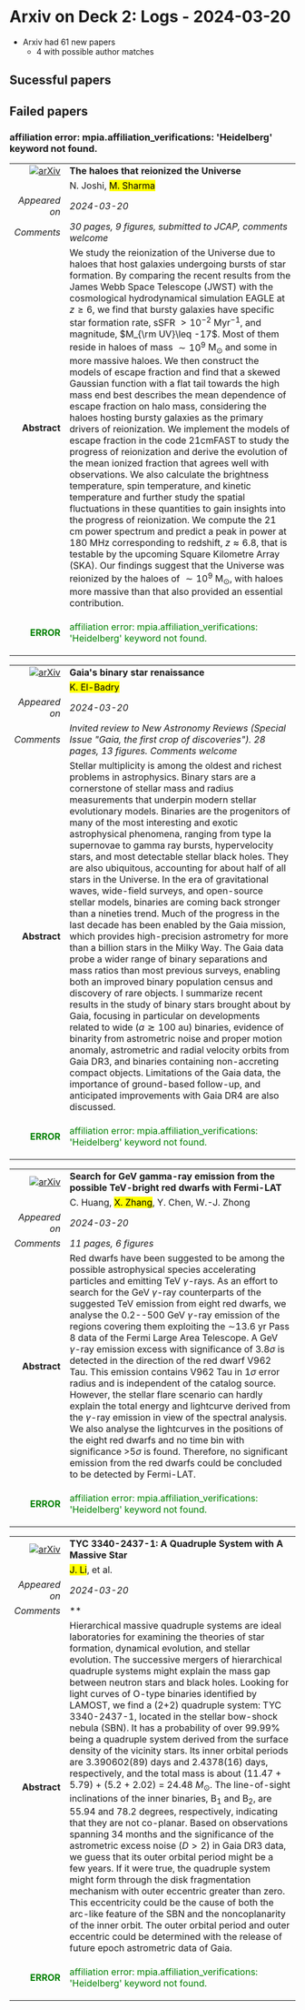 # Arxiv on Deck 2: Logs - 2024-03-20

* Arxiv had 61 new papers
    * 4 with possible author matches

## Sucessful papers

## Failed papers

### affiliation error: mpia.affiliation_verifications: 'Heidelberg' keyword not found. 


|||
|---:|:---|
| [![arXiv](https://img.shields.io/badge/arXiv-arXiv:2403.12132-b31b1b.svg)](https://arxiv.org/abs/arXiv:2403.12132) | **The haloes that reionized the Universe**  |
|| N. Joshi, <mark>M. Sharma</mark> |
|*Appeared on*| *2024-03-20*|
|*Comments*| *30 pages, 9 figures, submitted to JCAP, comments welcome*|
|**Abstract**| We study the reionization of the Universe due to haloes that host galaxies undergoing bursts of star formation. By comparing the recent results from the James Webb Space Telescope (JWST) with the cosmological hydrodynamical simulation EAGLE at $z\ge 6$, we find that bursty galaxies have specific star formation rate, sSFR $>10^{-2}$ Myr$^{-1}$, and magnitude, $M_{\rm UV}\leq -17$. Most of them reside in haloes of mass $\sim 10^9$ M$_\odot$ and some in more massive haloes. We then construct the models of escape fraction and find that a skewed Gaussian function with a flat tail towards the high mass end best describes the mean dependence of escape fraction on halo mass, considering the haloes hosting bursty galaxies as the primary drivers of reionization. We implement the models of escape fraction in the code 21cmFAST to study the progress of reionization and derive the evolution of the mean ionized fraction that agrees well with observations. We also calculate the brightness temperature, spin temperature, and kinetic temperature and further study the spatial fluctuations in these quantities to gain insights into the progress of reionization. We compute the 21 cm power spectrum and predict a peak in power at $180$ MHz corresponding to redshift, $z\approx6.8$, that is testable by the upcoming Square Kilometre Array (SKA). Our findings suggest that the Universe was reionized by the haloes of $\sim 10^{9}$ M$_\odot$, with haloes more massive than that also provided an essential contribution. |
|<p style="color:green"> **ERROR** </p>| <p style="color:green">affiliation error: mpia.affiliation_verifications: 'Heidelberg' keyword not found.</p> |


|||
|---:|:---|
| [![arXiv](https://img.shields.io/badge/arXiv-arXiv:2403.12146-b31b1b.svg)](https://arxiv.org/abs/arXiv:2403.12146) | **Gaia's binary star renaissance**  |
|| <mark>K. El-Badry</mark> |
|*Appeared on*| *2024-03-20*|
|*Comments*| *Invited review to New Astronomy Reviews (Special Issue "Gaia, the first crop of discoveries"). 28 pages, 13 figures. Comments welcome*|
|**Abstract**| Stellar multiplicity is among the oldest and richest problems in astrophysics. Binary stars are a cornerstone of stellar mass and radius measurements that underpin modern stellar evolutionary models. Binaries are the progenitors of many of the most interesting and exotic astrophysical phenomena, ranging from type Ia supernovae to gamma ray bursts, hypervelocity stars, and most detectable stellar black holes. They are also ubiquitous, accounting for about half of all stars in the Universe. In the era of gravitational waves, wide-field surveys, and open-source stellar models, binaries are coming back stronger than a nineties trend. Much of the progress in the last decade has been enabled by the Gaia mission, which provides high-precision astrometry for more than a billion stars in the Milky Way. The Gaia data probe a wider range of binary separations and mass ratios than most previous surveys, enabling both an improved binary population census and discovery of rare objects. I summarize recent results in the study of binary stars brought about by Gaia, focusing in particular on developments related to wide ($a \gtrsim 100$ au) binaries, evidence of binarity from astrometric noise and proper motion anomaly, astrometric and radial velocity orbits from Gaia DR3, and binaries containing non-accreting compact objects. Limitations of the Gaia data, the importance of ground-based follow-up, and anticipated improvements with Gaia DR4 are also discussed. |
|<p style="color:green"> **ERROR** </p>| <p style="color:green">affiliation error: mpia.affiliation_verifications: 'Heidelberg' keyword not found.</p> |


|||
|---:|:---|
| [![arXiv](https://img.shields.io/badge/arXiv-arXiv:2403.12524-b31b1b.svg)](https://arxiv.org/abs/arXiv:2403.12524) | **Search for GeV gamma-ray emission from the possible TeV-bright red  dwarfs with Fermi-LAT**  |
|| C. Huang, <mark>X. Zhang</mark>, Y. Chen, W.-J. Zhong |
|*Appeared on*| *2024-03-20*|
|*Comments*| *11 pages, 6 figures*|
|**Abstract**| Red dwarfs have been suggested to be among the possible astrophysical species accelerating particles and emitting TeV $\gamma$-rays. As an effort to search for the GeV $\gamma$-ray counterparts of the suggested TeV emission from eight red dwarfs, we analyse the 0.2--500 GeV $\gamma$-ray emission of the regions covering them exploiting the $\sim$13.6 yr Pass 8 data of the Fermi Large Area Telescope. A GeV $\gamma$-ray emission excess with significance of 3.8$\sigma$ is detected in the direction of the red dwarf V962 Tau. This emission contains V962 Tau in 1$\sigma$ error radius and is independent of the catalog source. However, the stellar flare scenario can hardly explain the total energy and lightcurve derived from the $\gamma$-ray emission in view of the spectral analysis. We also analyse the lightcurves in the positions of the eight red dwarfs and no time bin with significance $>$5$\sigma$ is found. Therefore, no significant emission from the red dwarfs could be concluded to be detected by Fermi-LAT. |
|<p style="color:green"> **ERROR** </p>| <p style="color:green">affiliation error: mpia.affiliation_verifications: 'Heidelberg' keyword not found.</p> |


|||
|---:|:---|
| [![arXiv](https://img.shields.io/badge/arXiv-arXiv:2403.12771-b31b1b.svg)](https://arxiv.org/abs/arXiv:2403.12771) | **TYC 3340-2437-1: A Quadruple System with A Massive Star**  |
|| <mark>J. Li</mark>, et al. |
|*Appeared on*| *2024-03-20*|
|*Comments*| **|
|**Abstract**| Hierarchical massive quadruple systems are ideal laboratories for examining the theories of star formation, dynamical evolution, and stellar evolution. The successive mergers of hierarchical quadruple systems might explain the mass gap between neutron stars and black holes. Looking for light curves of O-type binaries identified by LAMOST, we find a (2+2) quadruple system: TYC 3340-2437-1, located in the stellar bow-shock nebula (SBN). It has a probability of over 99.99\% being a quadruple system derived from the surface density of the vicinity stars. Its inner orbital periods are 3.390602(89) days and 2.4378(16) days, respectively, and the total mass is about (11.47 + 5.79) + (5.2 + 2.02) = 24.48 $M_{\odot}$. The line-of-sight inclinations of the inner binaries, B$_1$ and B$_2$, are 55.94 and 78.2 degrees, respectively, indicating that they are not co-planar. Based on observations spanning 34 months and the significance of the astrometric excess noise ($D>2$) in Gaia DR3 data, we guess that its outer orbital period might be a few years. If it were true, the quadruple system might form through the disk fragmentation mechanism with outer eccentric greater than zero. This eccentricity could be the cause of both the arc-like feature of the SBN and the noncoplanarity of the inner orbit. The outer orbital period and outer eccentric could be determined with the release of future epoch astrometric data of Gaia. |
|<p style="color:green"> **ERROR** </p>| <p style="color:green">affiliation error: mpia.affiliation_verifications: 'Heidelberg' keyword not found.</p> |

